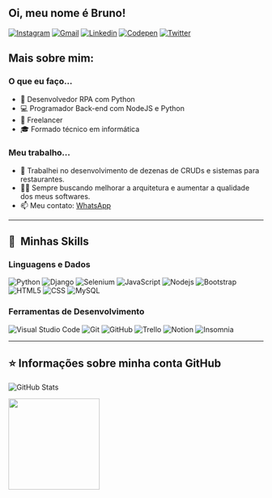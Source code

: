 ## Oi, meu nome é Bruno!

<div>
  <a href="https://www.instagram.com/pythonizando.js" target="_blank"><img src="https://img.shields.io/badge/-Instagram-E4405F?style=flat&logo=instagram&logoColor=white" alt="Instagram" /></a>
  <a href="mailto: bruno.pythonizando@gmail.com"><img src="https://img.shields.io/badge/Gmail-red?style=flat&logo=Gmail&logoColor=white" alt="Gmail" /></a>
  <a href="https://www.linkedin.com/in/brunorpdev/" target="_blank"><img src="https://img.shields.io/badge/LinkedIn-blue?style=flat&logo=linkedin&labelColor=blue" alt="Linkedin" /></a>
  <a href="https://codepen.io/obrunorp" target="_blank"><img src="https://img.shields.io/badge/-Codepen-black?style=flat&logo=Codepen&logoColor=white" alt="Codepen" /></a>
  <a href="https://twitter.com/obrunodev" target="_blank"><img src="https://img.shields.io/twitter/follow/obrunodev?style=social" alt="Twitter" /></a>
</div>

## Mais sobre mim:

### O que eu faço...
<ul>
  <li>🤖 Desenvolvedor RPA com Python</li>
  <li>💻 Programador Back-end com NodeJS e Python</li>
  <li>💼 Freelancer</li>
  <li>🎓 Formado técnico em informática</li>
</ul>

### Meu trabalho...

- 🔭 Trabalhei no desenvolvimento de dezenas de CRUDs e sistemas para restaurantes.
- 👨‍💻 Sempre buscando melhorar a arquitetura e aumentar a qualidade dos meus softwares.
- 📫 Meu contato: [WhatsApp](https://whats.link/obrunozap)

---

## :rocket: &nbsp;Minhas Skills

### **Linguagens e Dados**

  ![Python](https://img.shields.io/badge/-Python-333333?style=flat&logo=python)
  ![Django](https://img.shields.io/badge/-Django-0c4b33?style=flat&logo=django)
  ![Selenium](https://img.shields.io/badge/-Selenium-333333?style=flat&logo=selenium)
  ![JavaScript](https://img.shields.io/badge/-JavaScript-333333?style=flat&logo=javascript)
  ![Nodejs](https://img.shields.io/badge/-Nodejs-333333?style=flat&logo=node.js)
  ![Bootstrap](https://img.shields.io/badge/-Bootstrap-333333?style=flat&logo=bootstrap)
  ![HTML5](https://img.shields.io/badge/-HTML5-333333?style=flat&logo=HTML5)
  ![CSS](https://img.shields.io/badge/-CSS-333333?style=flat&logo=CSS3&logoColor=1572B6)
  ![MySQL](https://img.shields.io/badge/-MySQL-333333?style=flat&logo=mysql)
  

### **Ferramentas de Desenvolvimento**

  ![Visual Studio Code](https://img.shields.io/badge/-Visual%20Studio%20Code-333333?style=flat&logo=visual-studio-code&logoColor=007ACC)
  ![Git](https://img.shields.io/badge/-Git-333333?style=flat&logo=git)
  ![GitHub](https://img.shields.io/badge/-GitHub-333333?style=flat&logo=github)
  ![Trello](https://img.shields.io/badge/-Trello-333333?style=flat&logo=trello&logoColor=007ACC)
  ![Notion](https://img.shields.io/badge/-Notion-333333?style=flat&logo=notion)
  ![Insomnia](https://img.shields.io/badge/-Insomnia-333333?style=flat&logo=insomnia)
  
---

## ⭐ Informações sobre minha conta GitHub

![GitHub Stats](https://github-readme-stats.vercel.app/api?username=obrunodev&show_icons=true&theme=dark)

<div>
  <img height="180em" src="https://github-readme-stats.vercel.app/api/top-langs/?username=obrunodev&layout=compact&langs_count=8&theme=dark"/>
</div>
